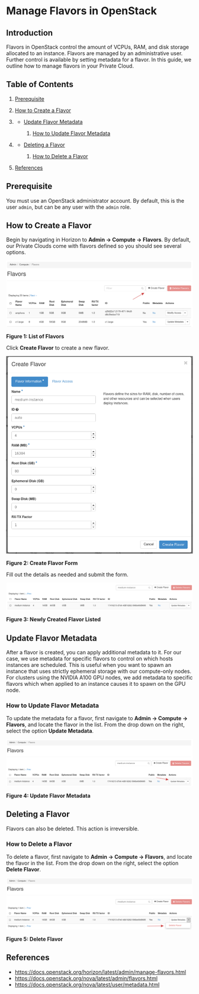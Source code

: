 # Manage Flavors in OpenStack

## Introduction

Flavors in OpenStack control the amount of VCPUs, RAM, and disk storage
allocated to an instance. Flavors are managed by an administrative user.
Further control is available by setting metadata for a flavor. In this
guide, we outline how to manage flavors in your Private Cloud.

## Table of Contents

1.  [Prerequisite](how-to-guides/horizon/manage-flavors.rst#prerequisite)

2.  [How to Create a
    Flavor](how-to-guides/horizon/manage-flavors.rst#how-to-create-a-flavor)

3.    - [Update Flavor
        Metadata](how-to-guides/horizon/manage-flavors.rst#update-flavor-metadata)
        
        1.  [How to Update Flavor
            Metadata](how-to-guides/horizon/manage-flavors.rst#how-to-update-flavor-metadata)

4.    - [Deleting a
        Flavor](how-to-guides/horizon/manage-flavors.rst#deleting-a-flavor)
        
        1.  [How to Delete a
            Flavor](how-to-guides/horizon/manage-flavors.rst#how-to-delete-a-flavor)

5.  [References](how-to-guides/horizon/manage-flavors.rst#references)

## Prerequisite

You must use an OpenStack administrator account. By default, this is the
user `admin`, but can be any user with the `admin` role.

## How to Create a Flavor

Begin by navigating in Horizon to **Admin -\> Compute -\> Flavors**. By
default, our Private Clouds come with flavors defined so you should see
several options.

![image](images/flavor-list.png)

**Figure 1: List of Flavors**

Click **Create Flavor** to create a new flavor.

![image](images/flavor-create.png)

**Figure 2: Create Flavor Form**

Fill out the details as needed and submit the form.

![image](images/newly-created-flavor-list.png)

**Figure 3: Newly Created Flavor Listed**

## Update Flavor Metadata

After a flavor is created, you can apply additional metadata to it. For
our case, we use metadata for specific flavors to control on which hosts
instances are scheduled. This is useful when you want to spawn an
instance that uses strictly ephemeral storage with our compute-only
nodes. For clusters using the NVIDIA A100 GPU nodes, we add metadata to
specific flavors which when applied to an instance causes it to spawn on
the GPU node.

### How to Update Flavor Metadata

To update the metadata for a flavor, first navigate to **Admin -\>
Compute -\> Flavors**, and locate the flavor in the list. From the drop
down on the right, select the option **Update Metadata**.

![image](images/flavor-update-metadata.png)

**Figure 4: Update Flavor Metadata**

## Deleting a Flavor

Flavors can also be deleted. This action is irreversible.

### How to Delete a Flavor

To delete a flavor, first navigate to **Admin -\> Compute -\> Flavors**,
and locate the flavor in the list. From the drop down on the right,
select the option **Delete Flavor**.

![image](images/delete-flavor.png)

**Figure 5: Delete Flavor**

## References

  - <https://docs.openstack.org/horizon/latest/admin/manage-flavors.html>
  - <https://docs.openstack.org/nova/latest/admin/flavors.html>
  - <https://docs.openstack.org/nova/latest/user/metadata.html>
